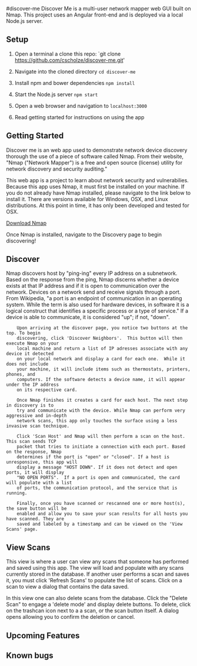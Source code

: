 #discover-me 
Discover Me is a multi-user network mapper web GUI built on Nmap. This project uses
an Angular front-end and is deployed via a local Node.js server.

## Setup
1. Open a terminal a clone this repo:
`git clone https://github.com/cscholze/discover-me.git'

2. Navigate into the cloned directory
`cd discover-me`

3. Install npm and bower dependencies
`npm install`

4. Start the Node.js server
`npm start`

5. Open a web browser and navigation to `localhost:3000`

6. Read getting started for instructions on using the app

## Getting Started
  Discover me is an web app used to demonstrate network device discovery thorough
  the use of a piece of software called Nmap. From their website, "Nmap ("Network
  Mapper") is a free and open source (<a ng-href="https://nmap.org/data/COPYING" target="_blank">license</a>)
  utility for network discovery and security auditing."

  This web app is a project to learn about network security and vulnerabilies.
  Because this app uses Nmap, it must first be installed on your machine.
  If you do  not already have Nmap installed, please navigate to the link
  below to install it. There are versions available for Windows, OSX, and
  Linux distributions. At this point in time, it has only been developed
  and tested for OSX.

  [Download Nmap](https://nmap.org/download.html)

  Once Nmap is installed, navigate to the Discovery page to begin discovering!</p>

## Discover
  Nmap discovers host by "ping-ing" every IP address on a subnetwork. Based on the
        response from the ping, Nmap discerns whether a device exists at that IP address
        and if it is open to communication over the network. Devices on a network send and receive
        signals through a port. From Wikipedia, "a port is an endpoint of communication
        in an operating system. While the term is also used for hardware devices, in software
        it is a logical construct that identifies a specific process or a type of service."
        If a device is able to communicate, it is considered "up"; if not, "down".

        Upon arriving at the discover page, you notice two buttons at the top. To begin
        discovering, click 'Discover Neighbors'.  This button will then execute Nmap on your
        local machine and return a list of IP adresses associate with any device it detected
        on your local network and display a card for each one.  While it does not include
        your machine, it will include items such as thermostats, printers, phones, and
        computers. If the software detects a device name, it will appear under the IP address
        on its respective card.

        Once Nmap finishes it creates a card for each host. The next step in discovery is to
        try and communicate with the device. While Nmap can perform very aggressive and in-depth
        network scans, this app only touches the surface using a less invasive scan technique.

        Click 'Scan Host' and Nmap will then perform a scan on the host. This scan sends TCP
        packet that tries to initiate a connection with each port. Based on the response, Nmap
        determines if the port is "open" or "closed". If a host is unresponsive, this app will
        display a message "HOST DOWN". If it does not detect and open ports, it will display
        "NO OPEN PORTS".  If a port is open and communicated, the card will populate with a list
        of ports, the communication protocol, and the service that is running.

        Finally, once you have scanned or rescanned one or more host(s), the save button will be
        enabled and allow you to save your scan results for all hosts you have scanned. They are
        saved and labeled by a timestamp and can be viewed on the 'View Scans' page.


## View Scans</h2>
 This view is where a user can view any scans that someone has performed and saved using
 this app. The view will load and populate with any scans currently stored in the database.
 If another user performs a scan and saves it, you must click 'Refresh Scans' to populate
 the list of scans. Click on a scan to view a dialog that contains the data saved.

In this view one can also delete scans from the database. Click the "Delete Scan" to engage
a 'delete mode' and display delete buttons. To delete, click on the trashcan icon next to a
a scan, or the scan button itself. A dialog opens allowing you to confirm the deletion or
cancel.

## Upcoming Features

## Known bugs

